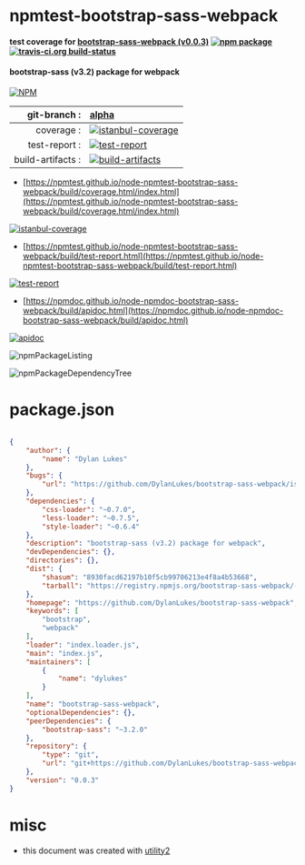 # npmtest-bootstrap-sass-webpack

#### test coverage for  [bootstrap-sass-webpack (v0.0.3)](https://github.com/DylanLukes/bootstrap-sass-webpack)  [![npm package](https://img.shields.io/npm/v/npmtest-bootstrap-sass-webpack.svg?style=flat-square)](https://www.npmjs.org/package/npmtest-bootstrap-sass-webpack) [![travis-ci.org build-status](https://api.travis-ci.org/npmtest/node-npmtest-bootstrap-sass-webpack.svg)](https://travis-ci.org/npmtest/node-npmtest-bootstrap-sass-webpack)

#### bootstrap-sass (v3.2) package for webpack

[![NPM](https://nodei.co/npm/bootstrap-sass-webpack.png?downloads=true&downloadRank=true&stars=true)](https://www.npmjs.com/package/bootstrap-sass-webpack)

| git-branch : | [alpha](https://github.com/npmtest/node-npmtest-bootstrap-sass-webpack/tree/alpha)|
|--:|:--|
| coverage : | [![istanbul-coverage](https://npmtest.github.io/node-npmtest-bootstrap-sass-webpack/build/coverage.badge.svg)](https://npmtest.github.io/node-npmtest-bootstrap-sass-webpack/build/coverage.html/index.html)|
| test-report : | [![test-report](https://npmtest.github.io/node-npmtest-bootstrap-sass-webpack/build/test-report.badge.svg)](https://npmtest.github.io/node-npmtest-bootstrap-sass-webpack/build/test-report.html)|
| build-artifacts : | [![build-artifacts](https://npmtest.github.io/node-npmtest-bootstrap-sass-webpack/glyphicons_144_folder_open.png)](https://github.com/npmtest/node-npmtest-bootstrap-sass-webpack/tree/gh-pages/build)|

- [https://npmtest.github.io/node-npmtest-bootstrap-sass-webpack/build/coverage.html/index.html](https://npmtest.github.io/node-npmtest-bootstrap-sass-webpack/build/coverage.html/index.html)

[![istanbul-coverage](https://npmtest.github.io/node-npmtest-bootstrap-sass-webpack/build/screenCapture.buildCi.browser.%252Ftmp%252Fbuild%252Fcoverage.lib.html.png)](https://npmtest.github.io/node-npmtest-bootstrap-sass-webpack/build/coverage.html/index.html)

- [https://npmtest.github.io/node-npmtest-bootstrap-sass-webpack/build/test-report.html](https://npmtest.github.io/node-npmtest-bootstrap-sass-webpack/build/test-report.html)

[![test-report](https://npmtest.github.io/node-npmtest-bootstrap-sass-webpack/build/screenCapture.buildCi.browser.%252Ftmp%252Fbuild%252Ftest-report.html.png)](https://npmtest.github.io/node-npmtest-bootstrap-sass-webpack/build/test-report.html)

- [https://npmdoc.github.io/node-npmdoc-bootstrap-sass-webpack/build/apidoc.html](https://npmdoc.github.io/node-npmdoc-bootstrap-sass-webpack/build/apidoc.html)

[![apidoc](https://npmdoc.github.io/node-npmdoc-bootstrap-sass-webpack/build/screenCapture.buildCi.browser.%252Ftmp%252Fbuild%252Fapidoc.html.png)](https://npmdoc.github.io/node-npmdoc-bootstrap-sass-webpack/build/apidoc.html)

![npmPackageListing](https://npmtest.github.io/node-npmtest-bootstrap-sass-webpack/build/screenCapture.npmPackageListing.svg)

![npmPackageDependencyTree](https://npmtest.github.io/node-npmtest-bootstrap-sass-webpack/build/screenCapture.npmPackageDependencyTree.svg)



# package.json

```json

{
    "author": {
        "name": "Dylan Lukes"
    },
    "bugs": {
        "url": "https://github.com/DylanLukes/bootstrap-sass-webpack/issues"
    },
    "dependencies": {
        "css-loader": "~0.7.0",
        "less-loader": "~0.7.5",
        "style-loader": "~0.6.4"
    },
    "description": "bootstrap-sass (v3.2) package for webpack",
    "devDependencies": {},
    "directories": {},
    "dist": {
        "shasum": "8930facd62197b10f5cb99706213e4f8a4b53668",
        "tarball": "https://registry.npmjs.org/bootstrap-sass-webpack/-/bootstrap-sass-webpack-0.0.3.tgz"
    },
    "homepage": "https://github.com/DylanLukes/bootstrap-sass-webpack",
    "keywords": [
        "bootstrap",
        "webpack"
    ],
    "loader": "index.loader.js",
    "main": "index.js",
    "maintainers": [
        {
            "name": "dylukes"
        }
    ],
    "name": "bootstrap-sass-webpack",
    "optionalDependencies": {},
    "peerDependencies": {
        "bootstrap-sass": "~3.2.0"
    },
    "repository": {
        "type": "git",
        "url": "git+https://github.com/DylanLukes/bootstrap-sass-webpack.git"
    },
    "version": "0.0.3"
}
```



# misc
- this document was created with [utility2](https://github.com/kaizhu256/node-utility2)
